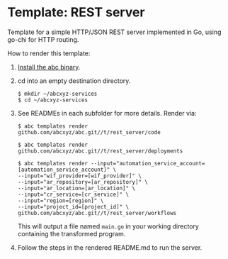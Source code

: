 # Template: REST server

Template for a simple HTTP/JSON REST server implemented in Go, using go-chi for HTTP routing.

How to render this template:

1. [Install the abc binary](https://github.com/abcxyz/abc#installation).

1. cd into an empty destination directory.

    ```shell
    $ mkdir ~/abcxyz-services
    $ cd ~/abcxyz-services
    ```

1. See READMEs in each subfolder for more details. Render via:

    ```shell
    $ abc templates render github.com/abcxyz/abc.git//t/rest_server/code

    $ abc templates render github.com/abcxyz/abc.git//t/rest_server/deployments

    $ abc templates render --input="automation_service_account=[automation_service_account]" \
    --input="wif_provider=[wif_provider]" \
    --input="ar_repository=[ar_repository]" \
    --input="ar_location=[ar_location]" \
    --input="cr_service=[cr_service]" \
    --input="region=[region]" \
    --input="project_id=[project_id]" \
    github.com/abcxyz/abc.git//t/rest_server/workflows
    ```

    This will output a file named `main.go` in your working directory containing the transformed program.

1. Follow the steps in the rendered README.md to run the server.
